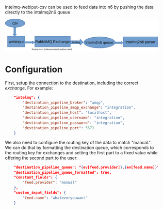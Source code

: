 intelmq-webiput-csv can be used to feed data into n6 by pushing the data directly to the intelmq2n6 queue

![intelmq-webinput-csv n6 integration graph](./images/webinput-n6.svg)

# Configuration

First, setup the connection to the destination, including the correct *exchange*. For example:

```json
    "intelmq": {
        "destination_pipeline_broker": "amqp",
        "destination_pipeline_amqp_exchange": "integration",
        "destination_pipeline_host": "localhost",
        "destination_pipeline_username": "integration",
        "destination_pipeline_password": "integration",
        "destination_pipeline_port": 5671
    }
```

We also need to configure the routing key of the data to match "manual.<custom user input>". We can do that by formatting the destination queue, which corresponds to the routing key for exchanges and setting the first part to a fixed value while offering the second part to the user:

```json
    "destination_pipeline_queue": "{ev[feed.provider]}.{ev[feed.name]}",
    "destination_pipeline_queue_formatted": true,
    "constant_fields": {
        "feed.provider": "manual"
    },
    "custom_input_fields": {
        "feed.name": "whateveryouwant"
    }
```
